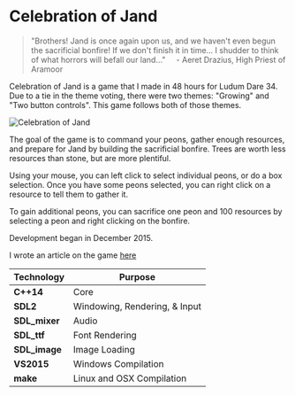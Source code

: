 # Celebration of Jand

> "Brothers! Jand is once again upon us, and we haven't even begun the sacrificial bonfire! If we don't finish it in time... I shudder to think of what horrors will befall our land..."
>  &nbsp;&nbsp;&nbsp;&nbsp;- Aeret Drazius, High Priest of Aramoor

Celebration of Jand is a game that I made in 48 hours for Ludum Dare 34. Due to a tie in the theme voting, there were two themes: "Growing" and "Two button controls". This game follows both of those themes.

![Celebration of Jand](http://declanhopkins.com/static/images/screenshots/jand.png)

The goal of the game is to command your peons, gather enough resources, and prepare for Jand by building the sacrificial bonfire. Trees are worth less resources than stone, but are more plentiful.

Using your mouse, you can left click to select individual peons, or do a box selection. Once you have some peons selected, you can right click on a resource to tell them to gather it.

To gain additional peons, you can sacrifice one peon and 100 resources by selecting a peon and right clicking on the bonfire.

Development began in December 2015.

I wrote an article on the game [here](http://declanhopkins.com/ludum-dare-34-postmortem-celebration-of-jand/)

Technology     | Purpose
---------------|----------
**C++14**      | Core
**SDL2**       | Windowing, Rendering, & Input
**SDL_mixer**  | Audio
**SDL_ttf**    | Font Rendering
**SDL_image**  | Image Loading
**VS2015**     | Windows Compilation
**make**       | Linux and OSX Compilation
